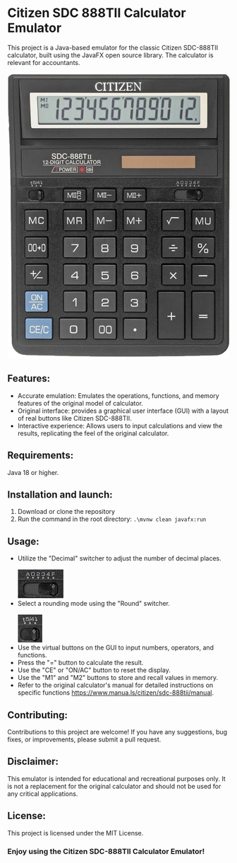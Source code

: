 # Citizen SDC 888TII Calculator Emulator

This project is a Java-based emulator for the classic Citizen SDC-888TII calculator, built using the JavaFX open source library. The calculator is relevant for accountants.

<img title="Citizen SDC 888TII" alt="Calc" src="/imgs/Calc.png">

## Features:

- Accurate emulation: Emulates the operations, functions, and memory features of the original model of calculator.
- Original interface: provides a graphical user interface (GUI) with a layout of real buttons like Citizen SDC-888TII.
- Interactive experience: Allows users to input calculations and view the results, replicating the feel of the original calculator.

## Requirements: 
Java 18 or higher.

## Installation and launch:

1. Download or clone the repository
2. Run the command in the root directory: `.\mvnw clean javafx:run`

## Usage:

- Utilize the "Decimal" switcher to adjust the number of decimal places.<br/><br/>
  <img title="Decimal" alt="Sw_2" src="/imgs/Sw_2.jpg">
- Select a rounding mode using the "Round" switcher.<br/><br/>
  <img title="Round" alt="Sw_1" src="/imgs/Sw_1.jpg">
- Use the virtual buttons on the GUI to input numbers, operators, and functions.
- Press the "=" button to calculate the result.
- Use the "CE" or "ON/AC" button to reset the display.
- Use the "M1" and "M2" buttons to store and recall values in memory.
- Refer to the original calculator's manual for detailed instructions on specific functions https://www.manua.ls/citizen/sdc-888tii/manual.

## Contributing:

Contributions to this project are welcome! If you have any suggestions, bug fixes, or improvements, please submit a pull request.

## Disclaimer:

This emulator is intended for educational and recreational purposes only. It is not a replacement for the original calculator and should not be used for any critical applications.

## License:

This project is licensed under the MIT License.

### Enjoy using the Citizen SDC-888TII Calculator Emulator!
